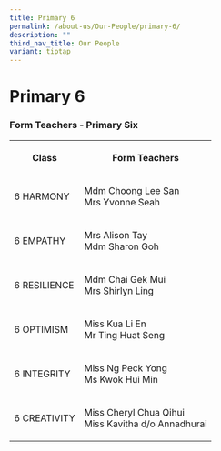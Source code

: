 ```yaml
---
title: Primary 6
permalink: /about-us/Our-People/primary-6/
description: ""
third_nav_title: Our People
variant: tiptap
---
```

<h1><strong>Primary 6</strong></h1><h3>Form Teachers - Primary Six</h3><table><tbody><tr><th rowspan="1" colspan="1"><p>Class</p></th><th rowspan="1" colspan="1"><p>Form Teachers</p></th></tr><tr><td rowspan="1" colspan="1"><p>6 HARMONY</p></td><td rowspan="1" colspan="1"><p>Mdm Choong Lee San<br>Mrs Yvonne Seah</p></td></tr><tr><td rowspan="1" colspan="1"><p>6 EMPATHY</p></td><td rowspan="1" colspan="1"><p>Mrs Alison Tay<br>Mdm Sharon Goh</p></td></tr><tr><td rowspan="1" colspan="1"><p>6 RESILIENCE</p></td><td rowspan="1" colspan="1"><p>Mdm Chai Gek Mui<br>Mrs Shirlyn Ling</p></td></tr><tr><td rowspan="1" colspan="1"><p>6 OPTIMISM</p></td><td rowspan="1" colspan="1"><p>Miss Kua Li En<br>Mr Ting Huat Seng</p></td></tr><tr><td rowspan="1" colspan="1"><p>6 INTEGRITY</p></td><td rowspan="1" colspan="1"><p>Miss Ng Peck Yong<br>Ms Kwok Hui Min</p></td></tr><tr><td rowspan="1" colspan="1"><p>6 CREATIVITY</p></td><td rowspan="1" colspan="1"><p>Miss Cheryl Chua Qihui<br>Miss Kavitha d/o Annadhurai</p></td></tr></tbody></table><p></p>
